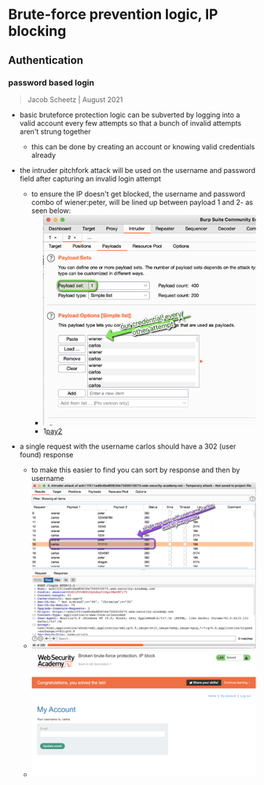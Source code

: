 # Brute-force prevention logic, IP blocking

## Authentication

### password based login

> Jacob  Scheetz | August 2021

- basic bruteforce protection logic can be subverted by logging into a valid account every few attempts so that a bunch of invalid attempts aren't strung together
  - this can be done by  creating an account or knowing valid credentials already

- the intruder pitchfork attack will be used on the username and password field after capturing an invalid login attempt
  - to ensure the IP doesn't get blocked, the username and password combo of wiener:peter, will be lined up between payload 1 and 2- as seen below:
    - ![pay1](Assets/img/payload1.png)
    - 1[pay2](Assets/img/payload2.png)

- a single request with the username carlos should have a 302 (user found) response
  - to make this easier to find you can sort by response and then by username
  - ![user](Assets/img/bruteforce-solved.png)
  - ![result](Assets/img/result.png)
  